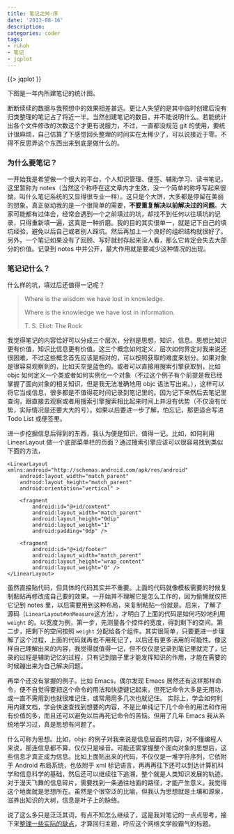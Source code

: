 ```yaml
--- 
title: 笔记之舛·序
date: '2013-08-16'
description:
categories: coder
tags:
- ruhoh
- 笔记
- jqplot
---
```




{{> jqplot }}




下图是一年内所建笔记的统计图。

<div id="chartContainer">
<div id="plotChart" class="myChart"></div>
</div>

断断续续的数据与我预想中的效果相差甚远。更让人失望的是其中临时创建后没有归类整理的笔记占了将近一半。当然创建笔记的数目，并不能说明什么。若能统计出各个文件修改的次数这个才更有说服力，不过，一直都没规范 git 的使用，要统计很麻烦，自己估算了下感觉回头整理的时间实在太稀少了，可以说接近于零。不得不反思弄这个东西出来到底是做什么的。

### 为什么要笔记？

一开始我是希望做一个很大的平台，个人知识管理、便签、辅助学习、读书笔记，这里暂称为 notes（当然这个称呼在这文章内才生效，没一个简单的称呼写起来很拗，叫什么笔记系统的又显得很专业一样）。这只是个大饼，大多都是停留在美丽的想象。真正驱动我的是一个很简单的需要，**不要重复解决以前解决过的问题**。大家可能都有过体会，经常会遇到一个之前填过的坑，却找不到任何以往填坑的记录，只得重新填一遍，这真是一种折磨。我的目的其实很单一，就是记下自己的填坑经验，避免以后自己或者别人踩坑。然后再加上一个良好的组织结构就很好了。另外，一个笔记如果没有了回顾、写好就封存起来没人看，那么它肯定会失去大部分的价值。记录到 notes 中并公开，最大作用就是要减少这种情况的出现。



### 笔记记什么？

什么样的坑，填过后还值得一记呢？

> Where is the wisdom we have lost in knowledge.
>
> Where is the knowledge we have lost in information.
>
> T. S. Eliot: The Rock
>

我觉得笔记的内容恰好可以分成三个层次，分别是思想，知识，信息。思想比知识更有价值，知识比信息更有价值。这三个概念如何定义，层次如何界定对我来说还很困难，不过这些概念首先应该是相对的，可以按照获取的难度来划分。如果对象是很容易观察到的，比如天空是蓝色的。或者可以直接用搜索引擎获取到，比如 objc 如何定义一个类或者如何实例化一个对象（不过这个例子有个前提是我已经掌握了面向对象的相关知识，但是我无法准确地用 objc 语法写出来。），这样可以将它当成信息，很多都是不值得花时间记录到笔记里的。因为记下来然后去笔记里查询，跟直接去观察或者用搜索引擎搜索相比起来时间上并没有优势（不仅没有优势，实际情况是还要大大的亏）。如果以后要进一步了解，怕忘记，那更适合写进 Todo List 或便签里。

进一步挖掘信息后得到的东西，我认为便是知识，值得一记。比如，如何利用 LinearLayout 做一个底部菜单栏的页面？通过搜索引擎应该可以很容易找到类似下面的方法，

    <LinearLayout xmlns:android="http://schemas.android.com/apk/res/android"
        android:layout_width="match_parent"
        android:layout_height="match_parent"
        android:orientation="vertical" >
    
        <fragment
			android:id="@+id/content"
            android:layout_width="match_parent"
            android:layout_height="0dip"
            android:layout_weight="1"
            android:padding="0dp" />

        <fragment
            android:id="@+id/footer"
            android:layout_width="match_parent"
            android:layout_height="wrap_content"
            android:layout_weight="0" />
    </LinearLayout>

虽然直接贴代码，但具体的代码其实并不重要。上面的代码就像模板需要的时候复制黏贴再修改成自己要的效果。一开始并不理解它是怎么工作的，因为偷懒就仅把它记到 notes 里，以后需要用到这种布局，来复制粘贴一份就是。后来，了解了源码（`LinearLayout#onMeasure`这方法），才明白了上面的代码是如何巧妙地利用 `weight` 的。以宽度为例，第一步，先测量各个控件的宽度，得到剩下的空间。第二步，把剩下的空间按照 `weight` 分配给各个组件。其实很简单，只要更进一步理解了这个过程，上面的代码就再也不用死记了，以后还有更多活用的可能性。像这样自己理解出来的内容，我觉得就值得一记，但不仅仅是记录到笔记里就完了，记录的过程是辅助记忆的过程，只有记到脑子里才能发挥知识的作用，才能在需要的时候蹦出来为自己解决问题。

再举个还没有掌握的例子。比如 Emacs，偶尔发现 Emacs 居然还有这样那样命令，便不自觉得要把这个命令的用法和快捷键记起来，但死记命令大多是无用功，或一直不需用到也就很难记住，或常用用多几次也就记住。 实际上，学会如何利用内建文档，学会快速查找到想要的内容，不是比单纯记下几个命令的用法和作用有价值的多，而且还可以避免以后再死记命令的苦恼。但用了几年 Emacs 我从系统地学习过，真是思想有问题了。


什么可称为思想。比如，objc 的例子对我来说是信息层面的内容，对不懂编程人来说，那连信息都不算，仅仅只是噪音。可能还需掌握整个面向对象的思想后，这些信息才真正成为信息。比如上面贴出来的代码，不仅仅是一堆字符序列，它依附于 Android 布局系统，也依附于 xml 标记语言，再再再往下还可以到达计算机科学和信息科学的基础，然后还可以继续往下追溯，整个就是人类知识发展的轨迹。对于漫天飞舞的信息碎片，需要找到一条通往地面的路径，才能产生意义。我觉得这个地面就是思想所在。虽然是个很空泛的比喻，但我认为思想就是土壤和源泉，滋养出知识的大树，信息是叶子上的脉络。

说了这么多只是泛泛其词，有点不知怎么继续了，这是我对笔记的一点点思考，接下来[整理一些实际的缺点][笔记之舛·破]，才算回归主题，呼应这个网络文学般霸气的标题。


[笔记之舛·破]: /2013/10/22/the-pain-of-note-2
